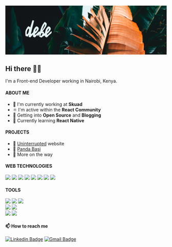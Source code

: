 ![Debe](https://raw.githubusercontent.com/sam10105/sam10105/master/images/debe.png)

## Hi there 👋🏾

I'm a Front-end Developer working in Nairobi, Kenya.

#### ABOUT ME

- 🏢 I'm currently working at **Skuad**
- ⚛ I'm active within the **React Community**
- 🌱 Getting into **Open Source** and **Blogging**
- 📘 Currently learning **React Native**

#### PROJECTS

- 🏀 [Uninterrupted](https://www.uninterrupted.com/) website
- 🚌 [Panda Basi](https://pandabasi.debe.studio/)
- 🙈 More on the way

#### WEB TECHNOLOGIES

<p>
  <p>
    <img src="https://img.shields.io/badge/-HTML5-E34F26?style=flat-square&logo=HTML5&logoColor=white"/>
    <img src="https://img.shields.io/badge/-CSS3-1572B6?style=flat-square&logo=CSS3&logoColor=white"/>
    <img src="https://img.shields.io/badge/-tailwindcss-38BDF8?style=flat-square&logo=tailwindcss&logoColor=white"/>
    <img src="https://img.shields.io/badge/-Javascript-f7df1e?style=flat-square&logo=Javascript&logoColor=black"/>
    <img src="https://img.shields.io/badge/-Typescript-007acc?style=flat-square&logo=Typescript&logoColor=white"/>
    <img src="https://img.shields.io/badge/-React-61dbfb?style=flat-square&logo=React&logoColor=black"/>
    <img src="https://img.shields.io/badge/-Next.js-fff?style=flat-square&logo=Next.js&logoColor=black"/>
    <img src="https://img.shields.io/badge/-GraphQL-fff?style=flat-square&logo=GraphQL&logoColor=E10098"/>
  </p>
</p>

#### TOOLS

<p>
  <p>
    <img src="https://img.shields.io/badge/-Visual%20Studio%20Code-23A9F2?style=flat-square&logo=Visual%20Studio%20Code&logoColor=white"/>
    <img src="https://img.shields.io/badge/-Git-F44D27?style=flat-square&logo=Git&logoColor=white"/>
    <img src="https://img.shields.io/badge/-Github-181717?style=flat-square&logo=GitHub&logoColor=white"/><br/>
    <img src="https://img.shields.io/badge/-ESLint-4B32C3?style=flat-square&logo=ESLint&logoColor=white"/>
    <img src="https://img.shields.io/badge/-Prettier-1A2B34?style=flat-square&logo=Prettier&logoColor=white"/><br/>
    <img src="https://img.shields.io/badge/-Slack-E01563?style=flat-square&logo=Slack&logoColor=white"/>
    <img src="https://img.shields.io/badge/-Notion-000000?style=flat-square&logo=Notion&logoColor=white"/>
  </p>
</p>

#### 📫 How to reach me

[![Linkedin Badge](https://img.shields.io/badge/-samkasyoki-blue?style=flat-square&logo=Linkedin&logoColor=white&link=https://www.linkedin.com/in/sam-kasyoki-0bb33417a/)](https://www.linkedin.com/in/sam-kasyoki-0bb33417a/)
[![Gmail Badge](https://img.shields.io/badge/-sam@debe.studio-c14438?style=flat-square&logo=Gmail&logoColor=white&link=mailto:sam@debe.studio)](mailto:sam@debe.studio)
